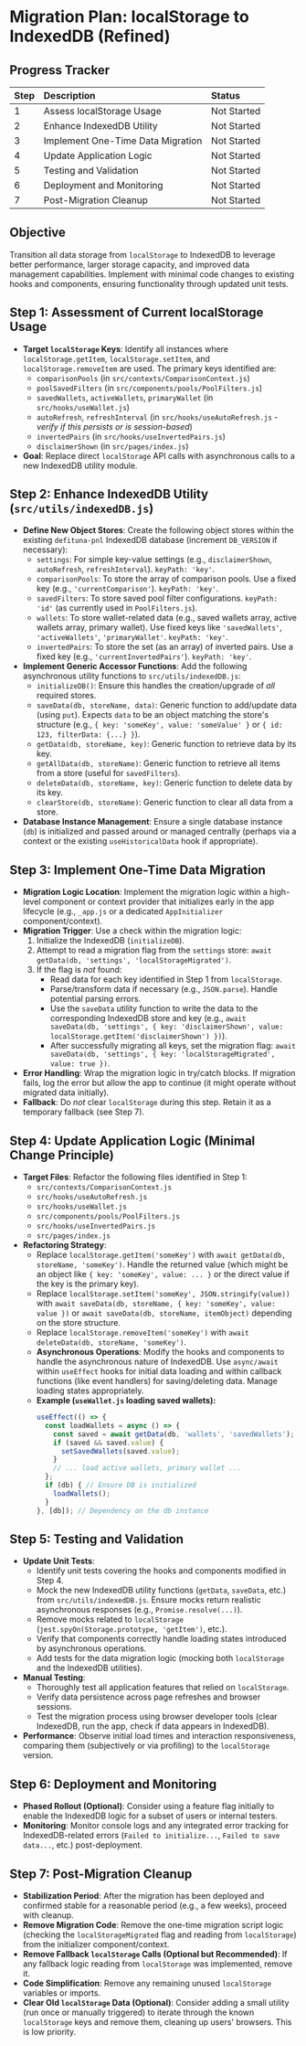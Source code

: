 # Migration Plan: localStorage to IndexedDB (Refined)

## Progress Tracker

| Step | Description                       | Status      |
| :--- | :-------------------------------- | :---------- |
| 1    | Assess localStorage Usage         | Not Started |
| 2    | Enhance IndexedDB Utility         | Not Started |
| 3    | Implement One-Time Data Migration | Not Started |
| 4    | Update Application Logic          | Not Started |
| 5    | Testing and Validation            | Not Started |
| 6    | Deployment and Monitoring         | Not Started |
| 7    | Post-Migration Cleanup          | Not Started |

## Objective
Transition all data storage from `localStorage` to IndexedDB to leverage better performance, larger storage capacity, and improved data management capabilities. Implement with minimal code changes to existing hooks and components, ensuring functionality through updated unit tests.

## Step 1: Assessment of Current localStorage Usage
- **Target `localStorage` Keys**: Identify all instances where `localStorage.getItem`, `localStorage.setItem`, and `localStorage.removeItem` are used. The primary keys identified are:
  - `comparisonPools` (in `src/contexts/ComparisonContext.js`)
  - `poolSavedFilters` (in `src/components/pools/PoolFilters.js`)
  - `savedWallets`, `activeWallets`, `primaryWallet` (in `src/hooks/useWallet.js`)
  - `autoRefresh`, `refreshInterval` (in `src/hooks/useAutoRefresh.js` - *verify if this persists or is session-based*)
  - `invertedPairs` (in `src/hooks/useInvertedPairs.js`)
  - `disclaimerShown` (in `src/pages/index.js`)
- **Goal**: Replace direct `localStorage` API calls with asynchronous calls to a new IndexedDB utility module.

## Step 2: Enhance IndexedDB Utility (`src/utils/indexedDB.js`)
- **Define New Object Stores**: Create the following object stores within the existing `defituna-pnl` IndexedDB database (increment `DB_VERSION` if necessary):
  - `settings`: For simple key-value settings (e.g., `disclaimerShown`, `autoRefresh`, `refreshInterval`). `keyPath: 'key'`.
  - `comparisonPools`: To store the array of comparison pools. Use a fixed key (e.g., `'currentComparison'`). `keyPath: 'key'`.
  - `savedFilters`: To store saved pool filter configurations. `keyPath: 'id'` (as currently used in `PoolFilters.js`).
  - `wallets`: To store wallet-related data (e.g., saved wallets array, active wallets array, primary wallet). Use fixed keys like `'savedWallets'`, `'activeWallets'`, `'primaryWallet'`. `keyPath: 'key'`.
  - `invertedPairs`: To store the set (as an array) of inverted pairs. Use a fixed key (e.g., `'currentInvertedPairs'`). `keyPath: 'key'`.
- **Implement Generic Accessor Functions**: Add the following asynchronous utility functions to `src/utils/indexedDB.js`:
  - `initializeDB()`: Ensure this handles the creation/upgrade of *all* required stores.
  - `saveData(db, storeName, data)`: Generic function to add/update data (using `put`). Expects `data` to be an object matching the store's structure (e.g., `{ key: 'someKey', value: 'someValue' }` or `{ id: 123, filterData: {...} }`).
  - `getData(db, storeName, key)`: Generic function to retrieve data by its key.
  - `getAllData(db, storeName)`: Generic function to retrieve all items from a store (useful for `savedFilters`).
  - `deleteData(db, storeName, key)`: Generic function to delete data by its key.
  - `clearStore(db, storeName)`: Generic function to clear all data from a store.
- **Database Instance Management**: Ensure a single database instance (`db`) is initialized and passed around or managed centrally (perhaps via a context or the existing `useHistoricalData` hook if appropriate).

## Step 3: Implement One-Time Data Migration
- **Migration Logic Location**: Implement the migration logic within a high-level component or context provider that initializes early in the app lifecycle (e.g., `_app.js` or a dedicated `AppInitializer` component/context).
- **Migration Trigger**: Use a check within the migration logic:
  1. Initialize the IndexedDB (`initializeDB`).
  2. Attempt to read a migration flag from the `settings` store: `await getData(db, 'settings', 'localStorageMigrated')`.
  3. If the flag is *not* found:
     - Read data for each key identified in Step 1 from `localStorage`.
     - Parse/transform data if necessary (e.g., `JSON.parse`). Handle potential parsing errors.
     - Use the `saveData` utility function to write the data to the corresponding IndexedDB store and key (e.g., `await saveData(db, 'settings', { key: 'disclaimerShown', value: localStorage.getItem('disclaimerShown') })`).
     - After successfully migrating all keys, set the migration flag: `await saveData(db, 'settings', { key: 'localStorageMigrated', value: true })`.
- **Error Handling**: Wrap the migration logic in try/catch blocks. If migration fails, log the error but allow the app to continue (it might operate without migrated data initially).
- **Fallback**: Do *not* clear `localStorage` during this step. Retain it as a temporary fallback (see Step 7).

## Step 4: Update Application Logic (Minimal Change Principle)
- **Target Files**: Refactor the following files identified in Step 1:
  - `src/contexts/ComparisonContext.js`
  - `src/hooks/useAutoRefresh.js`
  - `src/hooks/useWallet.js`
  - `src/components/pools/PoolFilters.js`
  - `src/hooks/useInvertedPairs.js`
  - `src/pages/index.js`
- **Refactoring Strategy**: 
  - Replace `localStorage.getItem('someKey')` with `await getData(db, storeName, 'someKey')`. Handle the returned value (which might be an object like `{ key: 'someKey', value: ... }` or the direct value if the key is the primary key).
  - Replace `localStorage.setItem('someKey', JSON.stringify(value))` with `await saveData(db, storeName, { key: 'someKey', value: value })` or `await saveData(db, storeName, itemObject)` depending on the store structure.
  - Replace `localStorage.removeItem('someKey')` with `await deleteData(db, storeName, 'someKey')`.
  - **Asynchronous Operations**: Modify the hooks and components to handle the asynchronous nature of IndexedDB. Use `async/await` within `useEffect` hooks for initial data loading and within callback functions (like event handlers) for saving/deleting data. Manage loading states appropriately.
  - **Example (`useWallet.js` loading saved wallets):**
    ```javascript
    useEffect(() => {
      const loadWallets = async () => {
        const saved = await getData(db, 'wallets', 'savedWallets');
        if (saved && saved.value) {
          setSavedWallets(saved.value);
        }
        // ... load active wallets, primary wallet ...
      };
      if (db) { // Ensure DB is initialized
        loadWallets();
      }
    }, [db]); // Dependency on the db instance
    ```

## Step 5: Testing and Validation
- **Update Unit Tests**: 
  - Identify unit tests covering the hooks and components modified in Step 4.
  - Mock the new IndexedDB utility functions (`getData`, `saveData`, etc.) from `src/utils/indexedDB.js`. Ensure mocks return realistic asynchronous responses (e.g., `Promise.resolve(...)`).
  - Remove mocks related to `localStorage` (`jest.spyOn(Storage.prototype, 'getItem')`, etc.).
  - Verify that components correctly handle loading states introduced by asynchronous operations.
  - Add tests for the data migration logic (mocking both `localStorage` and the IndexedDB utilities).
- **Manual Testing**: 
  - Thoroughly test all application features that relied on `localStorage`.
  - Verify data persistence across page refreshes and browser sessions.
  - Test the migration process using browser developer tools (clear IndexedDB, run the app, check if data appears in IndexedDB).
- **Performance**: Observe initial load times and interaction responsiveness, comparing them (subjectively or via profiling) to the `localStorage` version.

## Step 6: Deployment and Monitoring
- **Phased Rollout (Optional)**: Consider using a feature flag initially to enable the IndexedDB logic for a subset of users or internal testers.
- **Monitoring**: Monitor console logs and any integrated error tracking for IndexedDB-related errors (`Failed to initialize...`, `Failed to save data...`, etc.) post-deployment.

## Step 7: Post-Migration Cleanup
- **Stabilization Period**: After the migration has been deployed and confirmed stable for a reasonable period (e.g., a few weeks), proceed with cleanup.
- **Remove Migration Code**: Remove the one-time migration script logic (checking the `localStorageMigrated` flag and reading from `localStorage`) from the initializer component/context.
- **Remove Fallback `localStorage` Calls (Optional but Recommended)**: If any fallback logic reading from `localStorage` was implemented, remove it.
- **Code Simplification**: Remove any remaining unused `localStorage` variables or imports.
- **Clear Old `localStorage` Data (Optional)**: Consider adding a small utility (run once or manually triggered) to iterate through the known `localStorage` keys and remove them, cleaning up users' browsers. This is low priority.
